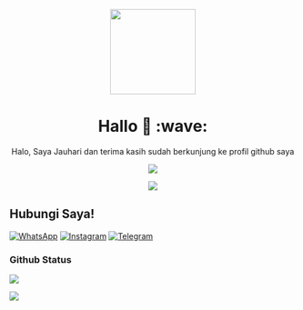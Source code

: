 <p align="center">
<img src="https://avatars.githubusercontent.com/jauhariq" width="150" height="150"/>
</p>
<h1 align='center'>Hallo 👋 :wave:</h1>
<p align='center'>Halo, Saya Jauhari dan terima kasih sudah berkunjung ke profil github saya</p>
<p align="center">
<a href="//Instagram.com/kalimat2anime"><img align="center" src="https://cardivo.vercel.app/api?name=Jauhariq&description=Halo,%20saya%20Jauhari%20dan%20saya%20hanyalah%20manusia%20yang%20ingin%20berguna%20bagi%20manusia%20yang%20lain%20%F0%9F%91%8B&image=https://avatars.githubusercontent.com/jauhariq&usqp=CAU&backgroundColor=%23ecf0f1&instagram=@kalimat2anime&github=Jauhariq&pattern=ticTacToe&colorPattern=%23eaeaea&site=bit.ly/Animown"/></a>
</p>
 
 
 <p align="center">
 <img src="https://komarev.com/ghpvc/?username=jauhariq&color=blue&label=Total Pengunjung Profil" />
 </p>

## Hubungi Saya!
[![WhatsApp](https://img.shields.io/badge/WhatsApp-25D366?style=for-the-badge&logo=whatsapp&logoColor=white)](https://wa.me/6283877698966)
[![Instagram](https://img.shields.io/badge/Instagram-pink?style=for-the-badge&logo=instagram&logoColor=white)](https://instagram.com/kalimat2anime)
[![Telegram](https://img.shields.io/badge/Telegram-blue?style=for-the-badge&logo=telegram&logoColor=white)](https://instagram.com/kalimat2anime)

<h3 align="left">Github Status</h3>
<p align="left">
<img src="https://github-readme-stats.vercel.app/api?username=jauhariq&bg_color=30,e96443,904e95&title_color=fff&text_color=fff&count_private=true&include_all_commits=true&icon_color=fff&hide_border=false&show_icons=falze" /></a>
</p> 

<p align="left">
  <a href="https://github.com/jauhariq"><img src="https://github-readme-stats.vercel.app/api/top-langs?username=jauhariq&bg_color=30,e96443,904e95&title_color=fff&text_color=fff&hide_border=true&hide_title=false&show_icons=true&layout=compact&langs_count=10" /></a>
</p>

